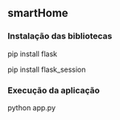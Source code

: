 ## smartHome
### Instalação das bibliotecas
pip install flask

pip install flask_session

### Execução da aplicação
python app.py